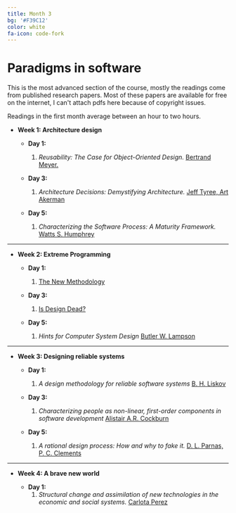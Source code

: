 ```yaml
---
title: Month 3
bg: '#F39C12'
color: white
fa-icon: code-fork
---
```


# Paradigms in software

This is the most advanced section of the course, mostly the readings come from published research papers. Most of these papers are available for free on the internet, I can't attach pdfs here because of copyright issues. 

Readings in the first month average between an hour to two hours.

- **Week 1: Architecture design**

  * **Day 1:** 
  	1. *Reusability: The Case for Object-Oriented Design.* [Bertrand Meyer.](http://se.ethz.ch/~meyer/publications/computer/oo_design.pdf)

  * **Day 3:** 
  	1. *Architecture Decisions: Demystifying Architecture.* [Jeff Tyree, Art Akerman](https://www.utdallas.edu/~chung/SA/zz-Impreso-architecture_decisions-tyree-05.pdf)

  * **Day 5:** 
  	1. *Characterizing the Software Process: A Maturity Framework.* [Watts S. Humphrey](http://www.sei.cmu.edu/reports/87tr011.pdf) 

-------------------------

- **Week 2: Extreme Programming**

  * **Day 1:** 
  	1. [The New Methodology](http://martinfowler.com/articles/newMethodology.html) 

  * **Day 3:** 
  	1. [Is Design Dead?](http://martinfowler.com/articles/designDead.html)

  * **Day 5:** 
  	1. *Hints for Computer System Design* [Butler W. Lampson](http://research.microsoft.com/en-us/um/people/blampson/33-hints/Acrobat.pdf) 

-------------------------

- **Week 3: Designing reliable systems**

  * **Day 1:** 
  	1. *A design methodology for reliable software systems* [B. H. Liskov](http://valbonne-consulting.com/papers/classic/Liskov_72-Design_Methodology_for_Reliable_Software_Systems.pdf) 

  * **Day 3:** 
  	1. *Characterizing people as non-linear, first-order components in software development* [Alistair A.R. Cockburn](http://paulgraham.com/addiction.html)

  * **Day 5:** 
  	1. *A rational design process: How and why to fake it.* [D. L. Parnas, P. C. Clements](http://www.ics.uci.edu/~taylor/classes/121/IEEE86_Parnas_Clement.pdf) 

-------------------------

- **Week 4: A brave new world**

  * **Day 1:** 
  	1. *Structural change and assimilation of new technologies in the economic and social systems.* [Carlota Perez](http://www.carlotaperez.org/downloads/pubs/TRs_TEP_shifts_and_SIF_ch.pdf)